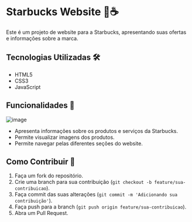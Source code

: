 # Starbucks Website 🌟☕

Este é um projeto de website para a Starbucks, apresentando suas ofertas e informações sobre a marca.

## Tecnologias Utilizadas 🛠️

- HTML5
- CSS3
- JavaScript

## Funcionalidades 🚀
![image](https://github.com/thmedu/Projeto-Starbucks/assets/141462806/1050eab4-3931-4e51-8e80-90ce01eb4ea8)


- Apresenta informações sobre os produtos e serviços da Starbucks.
- Permite visualizar imagens dos produtos.
- Permite navegar pelas diferentes seções do website.

## Como Contribuir 🤝

1. Faça um fork do repositório.
2. Crie uma branch para sua contribuição (`git checkout -b feature/sua-contribuicao`).
3. Faça commit das suas alterações (`git commit -m 'Adicionando sua contribuição'`).
4. Faça push para a branch (`git push origin feature/sua-contribuicao`).
5. Abra um Pull Request.
